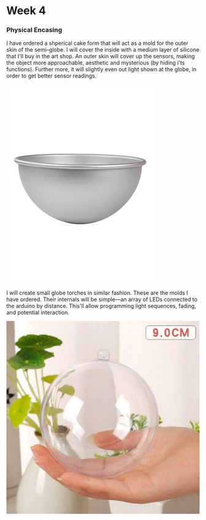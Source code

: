 # Week 4

### Physical Encasing

I have ordered a shperical cake form that will act as a mold for the outer skin of the semi–globe. I will cover the inside with a medium layer of silicone that I'll buy in the art shop. An outer skin will cover up the sensors, making the object more approachable, aesthetic and mysterious (by hiding i'ts functions). Further more, it will slightly even out light shown at the globe, in order to get better sensor readings.

![Image](image-2.jpg)

I will create small globe torches in similar fashion. These are the molds I have ordered. Their internals will be simple—an array of LEDs connected to the arduino by distance. This'll allow programming light sequences, fading, and potential interaction.

![Image](image-1.jpg)
